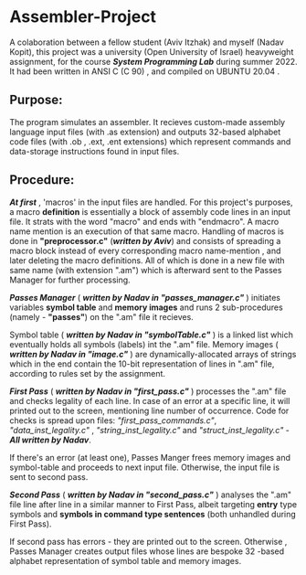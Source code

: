 # Assembler-Project
A colaboration between a fellow student (Aviv Itzhak) and myself (Nadav Kopit), this project was a university (Open University of Israel) heavyweight assignment,
 for the course ***System Programming Lab*** during summer 2022.
It had been written in ANSI C  (C 90) , and compiled on UBUNTU 20.04  .

## Purpose:
The program simulates an assembler. It recieves custom-made assembly language input files (with .as extension) and outputs 32-based alphabet code files (with .ob ,  .ext, .ent extensions)
which represent commands and data-storage instructions found in input files.

## Procedure:
***At first*** , 'macros' in the input files are handled. For this project's purposes, a macro **definition**  is essentially a block of assembly code lines in an input file. It strats with the word "macro"
and ends with "endmacro".
A macro name mention is an execution of that same macro.
Handling of macros is done in **"preprocessor.c"** (***written by Aviv***) and consists of spreading a macro block instead of every corresponding macro name-mention , 
and later deleting the macro definitions. All of which is done in a new file with same name (with extension ".am")  which is afterward sent to the Passes Manager for further processing.

***Passes Manager***  ( ***written by Nadav in "passes_manager.c"*** ) initiates variables **symbol table** and **memory images** and runs 2 sub-procedures (namely - **"passes"**)  on the ".am" file it recieves.   

Symbol table ( ***written by Nadav in "symbolTable.c"*** )  is a linked list which eventually holds all symbols (labels) int the ".am" file.
Memory images ( ***written by Nadav in "image.c"*** ) are dynamically-allocated arrays of strings which in the end contain the 10-bit representation of lines in ".am" file, according to rules set by the assignment.

***First Pass*** ( ***written by Nadav in "first_pass.c"*** ) processes the ".am" file and checks legality of each line.  In case of an error at a specific line, it will printed out to the screen, mentioning line number of occurrence.
Code for checks is spread upon files: *"first_pass_commands.c"*, *"data_inst_legality.c"* , *"string_inst_legality.c"* and *"struct_inst_legality.c"* - ***All written by Nadav***.

If there's an error (at least one), Passes Manger frees memory images and symbol-table and proceeds to next input file. Otherwise, the input file is sent to second pass.

***Second Pass*** ( ***written by Nadav in "second_pass.c"*** )  analyses the ".am" file line after line in a similar manner to First Pass, albeit targeting **entry** type symbols and **symbols in command type sentences** (both unhandled during First Pass).

If second pass has errors - they are printed out to the screen. Otherwise , Passes Manager creates output files whose lines are bespoke 32 -based alphabet representation of  symbol table and memory images.




